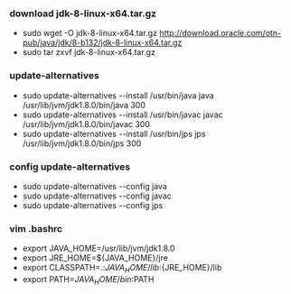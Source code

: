 
### download jdk-8-linux-x64.tar.gz
  * sudo wget -O jdk-8-linux-x64.tar.gz http://download.oracle.com/otn-pub/java/jdk/8-b132/jdk-8-linux-x64.tar.gz
  * sudo tar zxvf jdk-8-linux-x64.tar.gz
  
### update-alternatives
  * sudo update-alternatives --install /usr/bin/java java /usr/lib/jvm/jdk1.8.0/bin/java 300
  * sudo update-alternatives --install /usr/bin/javac javac /usr/lib/jvm/jdk1.8.0/bin/javac 300
  * sudo update-alternatives --install /usr/bin/jps jps /usr/lib/jvm/jdk1.8.0/bin/jps 300
  
### config update-alternatives 
  * sudo update-alternatives --config java
  * sudo update-alternatives --config javac
  * sudo update-alternatives --config jps
  
  
### vim .bashrc
  * export JAVA_HOME=/usr/lib/jvm/jdk1.8.0
  * export JRE_HOME=${JAVA_HOME}/jre
  * export CLASSPATH=.:${JAVA_HOME}/lib:${JRE_HOME}/lib
  * export PATH=${JAVA_HOME}/bin:$PATH


